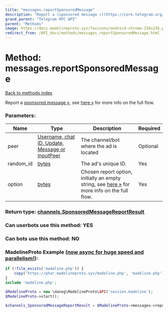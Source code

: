 ```yaml
---
title: "messages.reportSponsoredMessage"
description: "Report a [sponsored message »](https://core.telegram.org/api/sponsored-messages), see [here »](https://core.telegram.org/api/sponsored-messages#reporting-sponsored-messages) for more info on the full flow."
grand_parent: "Telegram RPC API"
parent: "Methods"
image: https://docs.madelineproto.xyz/favicons/android-chrome-256x256.png
redirect_from: /API_docs/methods/messages_reportSponsoredMessage.html
---
```

# Method: messages.reportSponsoredMessage
[Back to methods index](index.html)



Report a [sponsored message »](https://core.telegram.org/api/sponsored-messages), see [here »](https://core.telegram.org/api/sponsored-messages#reporting-sponsored-messages) for more info on the full flow.

### Parameters:

| Name     |    Type       | Description | Required |
|----------|---------------|-------------|----------|
|peer|[Username, chat ID, Update, Message or InputPeer](/API_docs/types/InputPeer.html) | The channel/bot where the ad is located | Optional|
|random\_id|[bytes](/API_docs/types/bytes.html) | The ad's unique ID. | Yes|
|option|[bytes](/API_docs/types/bytes.html) | Chosen report option, initially an empty string, see [here »](https://core.telegram.org/api/sponsored-messages#reporting-sponsored-messages) for more info on the full flow. | Yes|


### Return type: [channels.SponsoredMessageReportResult](/API_docs/types/channels.SponsoredMessageReportResult.html)

### Can userbots use this method: **YES**

### Can bots use this method: **NO**


### MadelineProto Example ([now async for huge speed and parallelism!](https://docs.madelineproto.xyz/docs/ASYNC.html)):


```php
if (!file_exists('madeline.php')) {
    copy('https://phar.madelineproto.xyz/madeline.php', 'madeline.php');
}
include 'madeline.php';

$MadelineProto = new \danog\MadelineProto\API('session.madeline');
$MadelineProto->start();

$channels_SponsoredMessageReportResult = $MadelineProto->messages->reportSponsoredMessage(peer: $InputPeer, random_id: 'bytes', option: 'bytes', );
```

